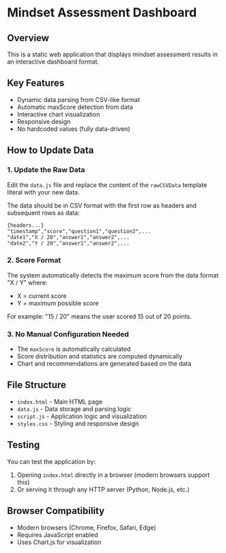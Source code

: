 # Mindset Assessment Dashboard

## Overview

This is a static web application that displays mindset assessment results in an interactive dashboard format.

## Key Features

- Dynamic data parsing from CSV-like format
- Automatic maxScore detection from data
- Interactive chart visualization
- Responsive design
- No hardcoded values (fully data-driven)

## How to Update Data

### 1. Update the Raw Data

Edit the `data.js` file and replace the content of the `rawCSVData` template literal with your new data.

The data should be in CSV format with the first row as headers and subsequent rows as data:

```
{headers...}
"timestamp","score","question1","question2",...
"date1","X / 20","answer1","answer2",...
"date2","Y / 20","answer1","answer2",...
```

### 2. Score Format

The system automatically detects the maximum score from the data format "X / Y" where:

- X = current score
- Y = maximum possible score

For example: "15 / 20" means the user scored 15 out of 20 points.

### 3. No Manual Configuration Needed

- The `maxScore` is automatically calculated
- Score distribution and statistics are computed dynamically
- Chart and recommendations are generated based on the data

## File Structure

- `index.html` - Main HTML page
- `data.js` - Data storage and parsing logic
- `script.js` - Application logic and visualization
- `styles.css` - Styling and responsive design

## Testing

You can test the application by:

1. Opening `index.html` directly in a browser (modern browsers support this)
2. Or serving it through any HTTP server (Python, Node.js, etc.)

## Browser Compatibility

- Modern browsers (Chrome, Firefox, Safari, Edge)
- Requires JavaScript enabled
- Uses Chart.js for visualization
